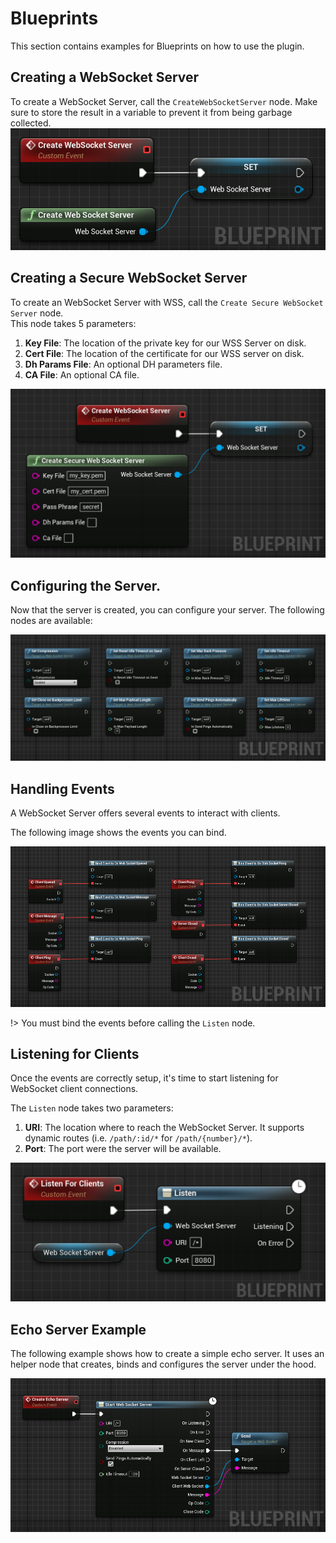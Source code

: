 # Blueprints
This section contains examples for Blueprints on how to use the plugin.

## Creating a WebSocket Server
To create a WebSocket Server, call the `CreateWebSocketServer` node.
Make sure to store the result in a variable to prevent it from 
being garbage collected.  
![Creates a new WebSocket server](https://github.com/Pandoa/WebSocketServer/blob/main/Doc/CreateServer.png?raw=true)

## Creating a Secure WebSocket Server
To create an WebSocket Server with WSS, call the `Create Secure WebSocket Server` node.  
This node takes 5 parameters:
1. **Key File**: The location of the private key for our WSS Server on disk.
2. **Cert File**: The location of the certificate for our WSS server on disk.
3. **Dh Params File**: An optional DH parameters file.
4. **CA File**: An optional CA file.  

![Creates a new WebSocket Secure server](https://github.com/Pandoa/WebSocketServer/blob/main/Doc/CreateSecureServer.png?raw=true)

## Configuring the Server.
Now that the server is created, you can configure your server. The following nodes are available:

![Configure Nodes](https://github.com/Pandoa/WebSocketServer/blob/main/Doc/Settings.png?raw=true)

## Handling Events
A WebSocket Server offers several events to interact with clients. 

The following image shows the events you can bind.

![WS Events](https://github.com/Pandoa/WebSocketServer/blob/main/Doc/Events.png?raw=true)

!> You must bind the events before calling the `Listen` node.

## Listening for Clients
Once the events are correctly setup, it's time to start listening for WebSocket client connections.

The `Listen` node takes two parameters:
1. **URI**: The location where to reach the WebSocket Server. It supports dynamic routes (i.e. `/path/:id/*` for `/path/{number}/*`).
2. **Port**: The port were the server will be available.

![Listen for Clients](https://github.com/Pandoa/WebSocketServer/blob/main/Doc/Listen.png?raw=true)

## Echo Server Example
The following example shows how to create a simple echo server. It uses an helper node that creates, binds and configures
the server under the hood.

![Echo Server](https://github.com/Pandoa/WebSocketServer/blob/main/Doc/EchoServer.png?raw=true)
